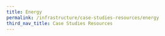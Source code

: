 ```yaml
---
title: Energy
permalink: /infrastructure/case-studies-resources/energy
third_nav_title: Case Studies Resources
---
```

